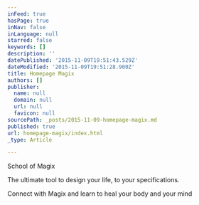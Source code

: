 ```yaml
---
inFeed: true
hasPage: true
inNav: false
inLanguage: null
starred: false
keywords: []
description: ''
datePublished: '2015-11-09T19:51:43.529Z'
dateModified: '2015-11-09T19:51:28.900Z'
title: Homepage Magix
authors: []
publisher:
  name: null
  domain: null
  url: null
  favicon: null
sourcePath: _posts/2015-11-09-homepage-magix.md
published: true
url: homepage-magix/index.html
_type: Article

---
```

School of Magix

The ultimate tool to design your life, to your specifications.

Connect with Magix and learn to heal your body and your mind